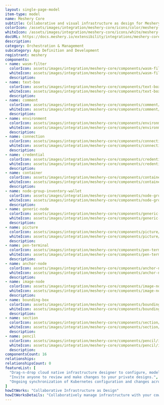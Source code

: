 ```yaml
---
layout: single-page-model
item-type: model
name: Meshery Core
subtitle: Collaborative and visual infrastructure as design for Meshery Core
colorIcon: /assets/images/integration/meshery-core/icons/color/meshery-core-color.svg
whiteIcon: /assets/images/integration/meshery-core/icons/white/meshery-core-white.svg
docURL: https://docs.meshery.io/extensibility/integrations/meshery-core
description: 
category: Orchestration & Management
subcategory: App Definition and Development
registrant: meshery
components: 
- name: wasm-filter
  colorIcon: assets/images/integration/meshery-core/components/wasm-filter/icons/color/wasm-filter-color.svg
  whiteIcon: assets/images/integration/meshery-core/components/wasm-filter/icons/white/wasm-filter-white.svg
  description: 
- name: text-box
  colorIcon: assets/images/integration/meshery-core/components/text-box/icons/color/text-box-color.svg
  whiteIcon: assets/images/integration/meshery-core/components/text-box/icons/white/text-box-white.svg
  description: 
- name: comment
  colorIcon: assets/images/integration/meshery-core/components/comment/icons/color/comment-color.svg
  whiteIcon: assets/images/integration/meshery-core/components/comment/icons/white/comment-white.svg
  description: 
- name: environment
  colorIcon: assets/images/integration/meshery-core/components/environment/icons/color/environment-color.svg
  whiteIcon: assets/images/integration/meshery-core/components/environment/icons/white/environment-white.svg
  description: 
- name: connection
  colorIcon: assets/images/integration/meshery-core/components/connection/icons/color/connection-color.svg
  whiteIcon: assets/images/integration/meshery-core/components/connection/icons/white/connection-white.svg
  description: 
- name: credential
  colorIcon: assets/images/integration/meshery-core/components/credential/icons/color/credential-color.svg
  whiteIcon: assets/images/integration/meshery-core/components/credential/icons/white/credential-white.svg
  description: 
- name: container
  colorIcon: assets/images/integration/meshery-core/components/container/icons/color/container-color.svg
  whiteIcon: assets/images/integration/meshery-core/components/container/icons/white/container-white.svg
  description: 
- name: node-group-inventory-wallet
  colorIcon: assets/images/integration/meshery-core/components/node-group-inventory-wallet/icons/color/node-group-inventory-wallet-color.svg
  whiteIcon: assets/images/integration/meshery-core/components/node-group-inventory-wallet/icons/white/node-group-inventory-wallet-white.svg
  description: 
- name: generic-node
  colorIcon: assets/images/integration/meshery-core/components/generic-node/icons/color/generic-node-color.svg
  whiteIcon: assets/images/integration/meshery-core/components/generic-node/icons/white/generic-node-white.svg
  description: 
- name: picture
  colorIcon: assets/images/integration/meshery-core/components/picture/icons/color/picture-color.svg
  whiteIcon: assets/images/integration/meshery-core/components/picture/icons/white/picture-white.svg
  description: 
- name: pen-terminal
  colorIcon: assets/images/integration/meshery-core/components/pen-terminal/icons/color/pen-terminal-color.svg
  whiteIcon: assets/images/integration/meshery-core/components/pen-terminal/icons/white/pen-terminal-white.svg
  description: 
- name: anchor-node
  colorIcon: assets/images/integration/meshery-core/components/anchor-node/icons/color/anchor-node-color.svg
  whiteIcon: assets/images/integration/meshery-core/components/anchor-node/icons/white/anchor-node-white.svg
  description: 
- name: image-node
  colorIcon: assets/images/integration/meshery-core/components/image-node/icons/color/image-node-color.svg
  whiteIcon: assets/images/integration/meshery-core/components/image-node/icons/white/image-node-white.svg
  description: 
- name: bounding-box
  colorIcon: assets/images/integration/meshery-core/components/bounding-box/icons/color/bounding-box-color.svg
  whiteIcon: assets/images/integration/meshery-core/components/bounding-box/icons/white/bounding-box-white.svg
  description: 
- name: section
  colorIcon: assets/images/integration/meshery-core/components/section/icons/color/section-color.svg
  whiteIcon: assets/images/integration/meshery-core/components/section/icons/white/section-white.svg
  description: 
- name: pencil
  colorIcon: assets/images/integration/meshery-core/components/pencil/icons/color/pencil-color.svg
  whiteIcon: assets/images/integration/meshery-core/components/pencil/icons/white/pencil-white.svg
  description: 
componentsCount: 16
relationships: 
relationshipsCount: 0
featureList: [
  "Drag-n-drop cloud native infrastructure designer to configure, model, and deploy your workloads.",
  "Invite anyone to review and make changes to your private designs.",
  "Ongoing synchronization of Kubernetes configuration and changes across any number of clusters."
]
howItWorks: "Collaborative Infrastructure as Design"
howItWorksDetails: "Collaboratively manage infrastructure with your coworkers synchronously sharing the same designs."
---
```

